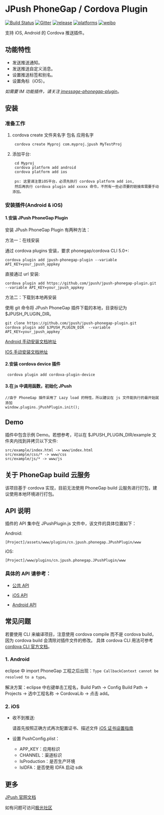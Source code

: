 # JPush PhoneGap / Cordova Plugin

[![Build Status](https://travis-ci.org/jpush/jpush-phonegap-plugin.svg?branch=master)](https://travis-ci.org/jpush/jpush-phonegap-plugin)
[![Gitter](https://badges.gitter.im/Join%20Chat.svg)](https://gitter.im/jpush/jpush-phonegap-plugin)
[![release](https://img.shields.io/badge/release-2.1.4-blue.svg)](https://github.com/jpush/jpush-phonegap-plugin/releases)
[![platforms](https://img.shields.io/badge/platforms-iOS%7CAndroid-lightgrey.svg)](https://github.com/jpush/jpush-phonegap-plugin)
[![weibo](https://img.shields.io/badge/weibo-JPush-blue.svg)](http://weibo.com/jpush?refer_flag=1001030101_&is_all=1)

支持 iOS, Android 的 Cordova 推送插件。

## 功能特性
+ 发送推送通知。
+ 发送推送自定义消息。
+ 设置推送标签和别名。
+ 设置角标（iOS）。

*如需要 IM 功能插件，请关注 [jmessage-phonegap-plugin](https://github.com/jpush/jmessage-phonegap-plugin)*。

## 安装
### 准备工作

1. cordova create 文件夹名字 包名 应用名字

		cordova create Myproj com.myproj.jpush MyTestProj

2. 添加平台:

		cd Myproj
		cordova platform add android  
		cordova platform add ios

		ps: 这里请注意iOS平台，必须先执行 cordova platform add ios,
		然后再执行 cordova plugin add xxxxx 命令，不然有一些必须要的链接库需要手动添加。


### 安装插件(Android & iOS)

#### 1.安装 JPush PhoneGap Plugin
安装 JPush PhoneGap Plugin 有两种方法：

方法一：在线安装

通过 cordova plugins 安装，要求 phonegap/cordova CLI 5.0+:

	cordova plugin add jpush-phonegap-plugin --variable API_KEY=your_jpush_appkey

直接通过 url 安装:

    cordova plugin add https://github.com/jpush/jpush-phonegap-plugin.git --variable API_KEY=your_jpush_appkey  

方法二：下载到本地再安装

使用 git 命令将 JPush PhoneGap 插件下载的本地，目录标记为 $JPUSH_PLUGIN_DIR。

    git clone https://github.com/jpush/jpush-phonegap-plugin.git
    cordova plugin add $JPUSH_PLUGIN_DIR  --variable API_KEY=your_jpush_appkey

[Android 手动安装文档地址](/doc/Android_handle_install.md)

[IOS 手动安装文档地址](/doc/iOS_install.md)


#### 2.安装 cordova device 插件

     cordova plugin add cordova-plugin-device


#### 3.在 js 中调用函数，初始化 JPush

    //由于 PhoneGap 插件采用了 Lazy load 的特性，所以建议在 js 文件能执行的最开始就添加
    window.plugins.jPushPlugin.init();



## Demo
插件中包含示例 Demo。若想参考，可以在 $JPUSH_PLUGIN_DIR/example 文件夹内找到并拷贝以下文件:

	src/example/index.html -> www/index.html
	src/example/css/* -> www/css
	src/example/js/* -> www/js

## 关于 PhoneGap build 云服务

该项目基于 cordova 实现，目前无法使用 PhoneGap build 云服务进行打包，建议使用本地环境进行打包。

## API 说明

插件的 API 集中在 JPushPlugin.js 文件中，该文件的具体位置如下：

Android:

	[Project]/assets/www/plugins/cn.jpush.phonegap.JPushPlugin/www

iOS:

	[Project]/www/plugins/cn.jpush.phonegap.JPushPlugin/www

### 具体的 API 请参考：

- [公共 API](/doc/Common_detail_api.md)

- [iOS API](/doc/iOS_API.md)

- [Android API](/doc/Android_detail_api.md)


## 常见问题

若要使用 CLI 来编译项目，注意使用 cordova compile 而不是 cordova build，因为 cordova build 会清除对插件文件的修改。
具体 cordova CLI 用法可参考[cordova CLI 官方文档](https://cordova.apache.org/docs/en/latest/reference/cordova-cli/index.html)。

### 1. Android

eclipse 中 import PhoneGap 工程之后出现：`Type CallbackContext cannot be resolved to a type`。

解决方案：eclipse 中右键单击工程名，Build Path -> Config Build Path -> Projects -> 选中工程名称 -> CordovaLib -> 点击 add。

### 2. iOS

- 收不到推送:

	请首先按照正确方式再次配置证书、描述文件
	[iOS 证书设置指南](http://docs.jpush.io/client/ios_tutorials/#ios_1)

- 设置 PushConfig.plist：

	- APP_KEY：应用标识
	- CHANNEL：渠道标识
	- IsProduction：是否生产环境
	- IsIDFA：是否使用 IDFA 启动 sdk



## 更多
 [JPush 官网文档](http://docs.jpush.io/)

 如有问题可访问[极光社区](http://community.jpush.cn/)
